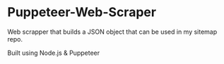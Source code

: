 # Puppeteer-Web-Scraper

Web scrapper that builds a JSON object that can be used in my sitemap repo.

Built using Node.js & Puppeteer

